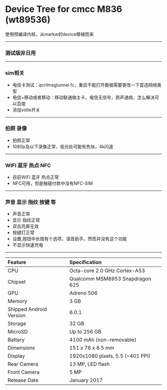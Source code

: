 # Device Tree for cmcc M836 (wt89536)
使用预编译内核，从markw的device移植而来

***
### 测试版非日用
***
### sim相关
* 电信卡测试：qcrilmsgtunnel fc，重启不能打开数据需要更改一下首选网络类型
* 电信+移动或者移动：移动联通做主卡，电信无信号，原声通病，怎么解决可以百度
* 添加volte开关
***
### 拍照 录像
* 拍照正常
* 1080p及以下录像正常，低光处可能有色块，4k闪退
***
### WIFI 蓝牙 热点 NFC
* 目前WiFi 蓝牙 热点正常
* NFC可用，但是触碰付款中没有NFC-SIM
***
### 声音 显示 指纹 按键 等
* 声音正常
* 显示 指纹正常
* 双击亮屏无效
* 按键灯正常
* 设置,按钮中长按有个选项，语音助手。然而并没有这个功能
* 不显示快速充电
***


| Feature                 | Specification                     |
| :---------------------- | :-------------------------------- |
| CPU                     | Octa-core 2.0 GHz Cortex-A53      |
| Chipset                 | Qualcomm MSM8953 Snapdragon 625   |
| GPU                     | Adreno 506                        |
| Memory                  | 3 GB                              |
| Shipped Android Version | 6.0.1                             |
| Storage                 | 32 GB                             |
| MicroSD                 | Up to 256 GB                      |
| Battery                 | 4100 mAh (non-removable)          |
| Dimensions              | 151 x 76 x 8.5 mm                 |
| Display                 | 1920x1080 pixels, 5.5 (~401 PPI)  |
| Rear Camera             | 13 MP, LED flash                  |
| Front Camera            | 5 MP                              |
| Release Date            | January 2017                      |

